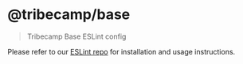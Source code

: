 # @tribecamp/base

> Tribecamp Base ESLint config

Please refer to our [ESLint repo](https://github.com/tribecamp/eslint#readme) for installation and usage instructions.

